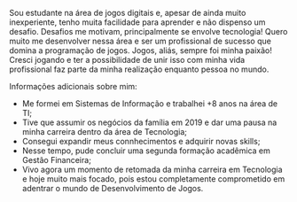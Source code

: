 Sou estudante na área de jogos digitais e, apesar de ainda muito inexperiente, tenho muita facilidade para aprender e não dispenso um desafio. Desafios me motivam, principalmente se envolve tecnologia! 
Quero muito me desenvolver nessa área e ser um profissional de sucesso que domina a programação de jogos. Jogos, aliás, sempre foi minha paixão! Cresci jogando e ter a possibilidade de unir isso com minha vida profissional faz parte da minha realização enquanto pessoa no mundo.

Informações adicionais sobre mim:
- Me formei em Sistemas de Informação e trabalhei +8 anos na área de TI;
- Tive que assumir os negócios da família em 2019 e dar uma pausa na minha carreira dentro da área de Tecnologia;
- Consegui expandir meus connhecimentos e adquirir novas skills;
- Nesse tempo, pude concluir uma segunda formação acadêmica em Gestão Financeira;
- Vivo agora um momento de retomada da minha carreira em Tecnologia e hoje muito mais focado, pois estou completamente comprometido em adentrar o mundo de Desenvolvimento de Jogos.

